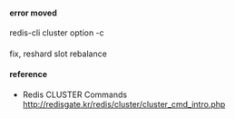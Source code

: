 #### error moved  
redis-cli cluster option -c  

#### 
fix, reshard
slot rebalance  





#### reference

- Redis CLUSTER Commands  
http://redisgate.kr/redis/cluster/cluster_cmd_intro.php

